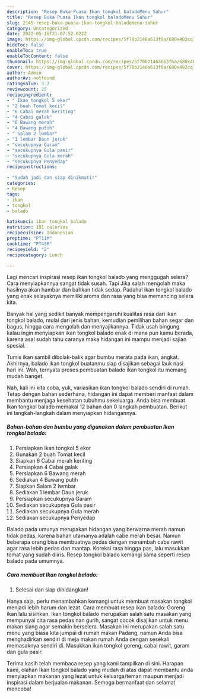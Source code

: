 ```yaml
---
description: "Resep Buka Puasa Ikan tongkol baladoMenu Sahur"
title: "Resep Buka Puasa Ikan tongkol baladoMenu Sahur"
slug: 2145-resep-buka-puasa-ikan-tongkol-baladomenu-sahur
category: Uncategorized
date: 2022-05-16T21:07:52.022Z
image: https://img-global.cpcdn.com/recipes/5f70b2146a613f6a/680x482cq70/ikan-tongkol-balado-foto-resep-utama.jpg
hideToc: false
enableToc: true
enableTocContent: false
thumbnail: https://img-global.cpcdn.com/recipes/5f70b2146a613f6a/680x482cq70/ikan-tongkol-balado-foto-resep-utama.jpg
cover: https://img-global.cpcdn.com/recipes/5f70b2146a613f6a/680x482cq70/ikan-tongkol-balado-foto-resep-utama.jpg
author: Admin
authorAv: notfound
ratingvalue: 3.7
reviewcount: 25
recipeingredient:
- " Ikan tongkol 5 ekor"
- "2 buah Tomat kecil"
- "6 Cabai merah keriting"
- "4 Cabai galak"
- "6 Bawang merah"
- "4 Bawang putih"
- " Salam 2 lwmbar"
- "1 lembar Daun jeruk"
- "secukupnya Garam"
- "secukupnya Gula pasir"
- "secukupnya Gula merah"
- "secukupnya Penyedap"
recipeinstructions:

- "Sudah jadi dan siap dinikmati!"
categories:
- Resep
tags:
- ikan
- tongkol
- balado

katakunci: ikan tongkol balado 
nutrition: 181 calories
recipecuisine: Indonesian
preptime: "PT11M"
cooktime: "PT43M"
recipeyield: "2"
recipecategory: Lunch

---
```



Lagi mencari inspirasi resep ikan tongkol balado yang menggugah selera? Cara menyiapkannya sangat tidak susah. Tapi Jika salah mengolah maka hasilnya akan hambar dan bahkan tidak sedap. Padahal ikan tongkol balado yang enak selayaknya memiliki aroma dan rasa yang bisa memancing selera kita.


Banyak hal yang sedikit banyak mempengaruhi kualitas rasa dari ikan tongkol balado, mulai dari jenis bahan, kemudian pemilihan bahan segar dan bagus, hingga cara mengolah dan menyajikannya. Tidak usah bingung kalau ingin menyiapkan ikan tongkol balado enak di mana pun kamu berada, karena asal sudah tahu caranya maka hidangan ini mampu menjadi sajian spesial.

Tumis ikan sambil dibolak-balik agar bumbu merata pada ikan, angkat. Akhirnya, balado ikan tongkol buatanmu siap disajikan sebagai lauk nasi hari ini. Wah, ternyata proses pembuatan balado ikan tongkol itu memang mudah banget.


Nah, kali ini kita coba, yuk, variasikan ikan tongkol balado sendiri di rumah. Tetap dengan bahan sederhana, hidangan ini dapat memberi manfaat dalam membantu menjaga kesehatan tubuhmu sekeluarga. Anda bisa membuat Ikan tongkol balado memakai 12 bahan dan 0 langkah pembuatan. Berikut ini langkah-langkah dalam menyiapkan hidangannya.

<!--inarticleads1-->

##### Bahan-bahan dan bumbu yang digunakan dalam pembuatan Ikan tongkol balado:

1. Persiapkan  Ikan tongkol 5 ekor
1. Gunakan 2 buah Tomat kecil
1. Siapkan 6 Cabai merah keriting
1. Persiapkan 4 Cabai galak
1. Persiapkan 6 Bawang merah
1. Sediakan 4 Bawang putih
1. Siapkan  Salam 2 lwmbar
1. Sediakan 1 lembar Daun jeruk
1. Persiapkan secukupnya Garam
1. Sediakan secukupnya Gula pasir
1. Sediakan secukupnya Gula merah
1. Sediakan secukupnya Penyedap


Balado pada umunya merupakan hidangan yang berwarna merah namun tidak pedas, karena bahan utamanya adalah cabe merah besar. Namun beberapa orang bisa membuatnya pedas dengan menambah cabe rawit agar rasa lebih pedas dan mantap. Koreksi rasa hingga pas, lalu masukkan tomat yang sudah diiris. Resep tongkol balado kemangi sama seperti resep balado pada umumnya. 

<!--inarticleads2-->

##### Cara membuat Ikan tongkol balado:


1. Selesai dan siap dihidangkan!

Hanya saja, perlu menambahkan kemangi untuk membuat masakan tongkol menjadi lebih harum dan lezat. Cara membuat resep ikan balado: Goreng ikan lalu sisihkan. Ikan tongkol balado merupakan salah satu masakan yang mempunyai cita rasa pedas nan gurih, sangat cocok disajikan untuk menu makan siang agar semakin berselera. Masakan ini merupakan salah satu menu yang biasa kita jumpai di rumah makan Padang, namun Anda bisa menghadirkan sendiri di meja makan rumah Anda dengan sesekali memasaknya sendiri di. Masukkan ikan tongkol goreng, cabai rawit, garam dan gula pasir. 

Terima kasih telah membaca resep yang kami tampilkan di sini. Harapan kami, olahan Ikan tongkol balado yang mudah di atas dapat membantu anda menyiapkan makanan yang lezat untuk keluarga/teman maupun menjadi inspirasi dalam berjualan makanan. Semoga bermanfaat dan selamat mencoba!
